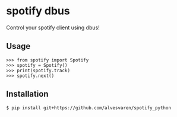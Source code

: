 # spotify dbus

Control your spotify client using dbus!

## Usage

    >>> from spotify import Spotify
    >>> spotify = Spotify()
    >>> print(spotify.track)
    >>> spotify.next()

## Installation

    $ pip install git+https://github.com/alvesvaren/spotify_python

